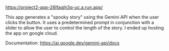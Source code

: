 https://project2-app-26lfaqjh3q-uc.a.run.app/

This app generates a "spooky story" using the Gemini API when the user clicks the button. It uses a predetermined prompt in conjunction with a slider to allow the user to control the length of the story. I ended up hosting the app on google cloud.

Documentation: https://ai.google.dev/gemini-api/docs